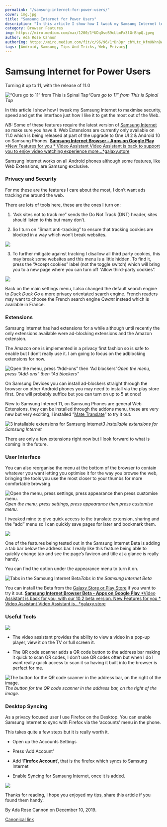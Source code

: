 ```yaml
---
permalink: "/samsung-internet-for-power-users/"
cover: img.jpg
title: "Samsung Internet for Power Users"
description: "In this article I show how I tweak my Samsung Internet to maximise security, speed and get the interface just how I like it to get the most out of the Web."
category: Browser Features
img: https://miro.medium.com/max/1200/1*UDqOseB9cLLmFx3lGrBhpQ.jpeg
author: Ada Rose Cannon
authorImg: https://miro.medium.com/fit/c/96/96/1*Dn8pr_cbYLtc_KfmUNhnBA.png
tags: [Android, Samsung, Tips And Tricks, Web, Privacy]
---
```


# Samsung Internet for Power Users

Turning it up to 11, with the release of 11.0

![“Ours go to 11” from This is Spinal Tap](https://cdn-images-1.medium.com/max/2632/1*UDqOseB9cLLmFx3lGrBhpQ.jpeg)*“Ours go to 11” from This is Spinal Tap*

In this article I show how I tweak my Samsung Internet to maximise security, speed and get the interface just how I like it to get the most out of the Web.

*NB:* Some of these features require the latest version of [Samsung Internet](http://galaxy.store/internet) so make sure you have it. Web Extensions are currently only available on 11.0 which is being released at part of the upgrade to One UI 2 & Android 10 on Samsung Phones.
[**Samsung Internet Browser - Apps on Google Play**
*New Features for you * Video Assistant Video Assistant is back to support you to enjoy video watching experience more…*galaxy.store](https://galaxy.store/internet)

Samsung Internet works on all Android phones although some features, like Web Extensions, are Samsung exclusive.

### Privacy and Security

For me these are the features I care about the most, I don’t want ads tracking me around the web.

There are lots of tools here, these are the ones I turn on:

1. “Ask sites not to track me” sends the Do Not Track (DNT) header, sites should listen to this but many don’t.

1. So I turn on “Smart anti-tracking” to ensure that tracking cookies are blocked in a way which won’t break websites.

![](https://cdn-images-1.medium.com/max/3290/1*GrZnIDnPqLLQJ5EdM-wGfA.png)

3. To further mitigate against tracking I disallow all third party cookies, this may break some websites and this menu is a little hidden. To find it, press the “Accept cookies” label (not the toggle switch) which will bring you to a new page where you can turn off “Allow third-party cookies”.

![](https://cdn-images-1.medium.com/max/2000/1*f9DQvY3bCwPnxY59C2JtsQ.jpeg)

Back on the main settings menu, I also changed the default search engine to *Duck Duck Go* a more privacy orientated search engine. French readers may want to choose the French search engine *Qwant* instead which is available in France.

### Extensions

Samsung Internet has had extensions for a while although until recently the only extensions available were ad-blocking extensions and the Amazon extension.

The Amazon one is implemented in a privacy first fashion so is safe to enable but I don’t really use it. I am going to focus on the adblocking extensions for now.

![Open the menu, press “Add-ons” then “Ad blockers”](https://cdn-images-1.medium.com/max/3240/1*d-74qriE2XWDHptNTYXiyg.jpeg)*Open the menu, press “Add-ons” then “Ad blockers”*

On Samsung Devices you can install ad-blockers straight through the browser on other Android phones you may need to install via the play store first. One will probably suffice but you can turn on up to 5 at once!

New to Samsung Internet 11, on Samsung Phones are general Web Extensions, they can be installed through the addons menu, these are very new but very exciting, I installed “[Mate Translate](https://www.matetranslate.com/)” to try it out.

![3 installable extensions for Samsung Internet](https://cdn-images-1.medium.com/max/2000/1*t2zAEQO7_hJFdLjiPopOyA.jpeg)*3 installable extensions for Samsung Internet*

There are only a few extensions right now but I look forward to what is coming in the future.

### User Interface

You can also reorganise the menu at the bottom of the browser to contain whatever you want letting you optimise it for the way you browse the web, bringing the tools you use the most closer to your thumbs for more comfortable browsing.

![Open the menu, press settings, press appearance then press customise menu.](https://cdn-images-1.medium.com/max/4320/1*IM_OMavAkHMifm90ErxWiQ.jpeg)*Open the menu, press settings, press appearance then press customise menu.*

I tweaked mine to give quick access to the translate extension, sharing and the “add” menu so I can quickly save pages for later and bookmark them.

![](https://cdn-images-1.medium.com/max/2160/1*VnLw8BaZWvrIcdeihIj8cw.png)

One of the features being tested out in the Samsung Internet Beta is adding a tab bar below the address bar. I really like this feature being able to quickly change tab and see the page’s favicon and title at a glance is really handy.

You can find the option under the appearance menu to turn it on.

![Tabs in the Samsung Internet Beta](https://cdn-images-1.medium.com/max/2160/1*SdS_jvoAUSJtpDqQ5Z8HxA.png)*Tabs in the Samsung Internet Beta*

You can install the Beta from the [Galaxy Store or Play Store](http://galaxy.store/internetbeta) if you want to try it out.
[**Samsung Internet Browser Beta - Apps on Google Play**
*Video Assistant is back for you, with our 10.2 beta version. New Features for you * Video Assistant Video Assistant is…*galaxy.store](https://galaxy.store/internetbeta)

### Useful Tools

![](https://cdn-images-1.medium.com/max/3240/1*vtx02759bBH3ZjN0CyunTw.png)

* The video assistant provides the ability to view a video in a pop-up player, view it on the TV or full screen it.

* The QR code scanner adds a QR code button to the address bar making it quick to scan QR codes, I don’t use QR codes often but when I do I want really quick access to scan it so having it built into the browser is perfect for me.

![The button for the QR code scanner in the address bar, on the right of the image.](https://cdn-images-1.medium.com/max/2160/1*tH4nnJjEBkOSYMNXu3gaog.png)*The button for the QR code scanner in the address bar, on the right of the image.*

### Desktop Syncing

As a privacy focused user I use Firefox on the Desktop. You can enable Samsung Internet to sync with Firefox via the ‘accounts’ menu in the phone.

This takes quite a few steps but it is really worth it.

* Open up the Accounts Settings

* Press ‘Add Account’

* Add ‘**Firefox Account**’, that is the firefox which syncs to Samsung Internet

* Enable Syncing for Samsung Internet, once it is added.

![](https://cdn-images-1.medium.com/max/5396/1*Eb82QqKEXUxhWPZpmiL4IQ.png)

Thanks for reading, I hope you enjoyed my tips, share this article if you found them handy.



By Ada Rose Cannon on December 10, 2019.

[Canonical link](https://medium.com/samsung-internet-dev/samsung-internet-for-power-users-ab7cb530208d)
